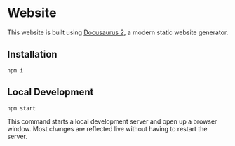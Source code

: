 # Website

This website is built using [Docusaurus 2](https://v2.docusaurus.io/), a modern static website generator.

## Installation

```console
npm i
```

## Local Development

```console
npm start
```

This command starts a local development server and open up a browser window. Most changes are reflected live without having to restart the server.
